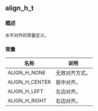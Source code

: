 ## align\_h\_t
### 概述
 水平对齐的常量定义。
### 常量
<p id="align_h_t_consts">

| 名称 | 说明 | 
| -------- | ------- | 
| ALIGN\_H\_NONE | 无效对齐方式。 |
| ALIGN\_H\_CENTER | 居中对齐。 |
| ALIGN\_H\_LEFT | 左边对齐。 |
| ALIGN\_H\_RIGHT | 右边对齐。 |
